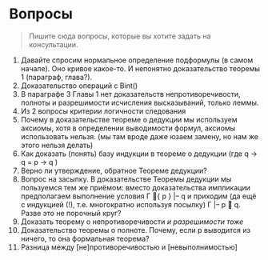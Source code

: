 # Вопросы

> Пишите сюда вопросы, которые вы хотите задать на консультации.

1. Давайте спросим нормальное определение подформулы (в самом начале). Оно кривое какое-то. И непонятно доказательство теоремы 1 (параграф, глава?).
2. Доказательство операций с Bint()
3. В параграфе 3 Главы 1 нет доказательств непротиворечивости, полноты и разрешимости исчисления высказываний, только леммы.
4. Из 2 вопросы критерии логичности следования
5. Почему в доказательстве теореме о дедукции мы используем аксиомы, хотя в определении выводимости формул, аксиомы использовать нельзя. (мы там вроде даже юзаем замену, но нам же этого нельзя делать)
6. Как доказать (понять) базу индукции в теореме о дедукции (где q -> q = p -> q )
7. Верно ли утверждение, обратное Теореме дедукции?
8. Вопрос на засыпку. В доказательстве Теоремы дедукции мы пользуемся тем же
   приёмом: вместо доказательства импликации предполагаем выполнение условия Г { p } |– q и
   приходим (да ещё с индукцией (!), т.е. многократно используя посылку) Г |– p  q. Разве это не
   порочный круг?
9. Доказать теорему о непротиворечивости *и разрешимости тоже*
10. Доказательство теоремы о полноте. Почему, если p выводится из ничего, то она формальная теорема? 
11. Разница между [не]противоречивостью и [невыполнимостью]